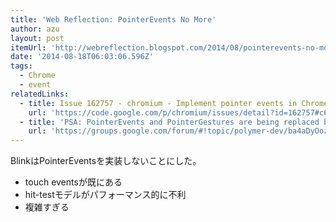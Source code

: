 ```yaml
---
title: 'Web Reflection: PointerEvents No More'
author: azu
layout: post
itemUrl: 'http://webreflection.blogspot.com/2014/08/pointerevents-no-more.html'
date: '2014-08-18T06:03:06.596Z'
tags:
  - Chrome
  - event
relatedLinks:
  - title: Issue 162757 - chromium - Implement pointer events in Chrome behind experimental flag - An open-source project to help move the web forward. - Google Project Hosting
    url: 'https://code.google.com/p/chromium/issues/detail?id=162757#c64'
  - title: 'PSA: PointerEvents and PointerGestures are being replaced by polymer-gestures, breaking changes for pointer* events - Google グループ'
    url: 'https://groups.google.com/forum/#!topic/polymer-dev/ba4aDyOozm8'
---
```

BlinkはPointerEventsを実装しないことにした。
- touch eventsが既にある
- hit-testモデルがパフォーマンス的に不利
- 複雑すぎる

